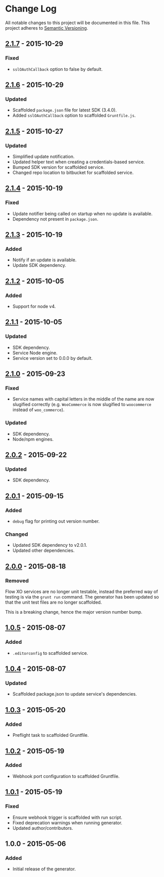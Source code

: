 # Change Log
All notable changes to this project will be documented in this file.
This project adheres to [Semantic Versioning](http://semver.org/).

## [2.1.7] - 2015-10-29
### Fixed
- `sslOAuthCallback` option to false by default.

## [2.1.6] - 2015-10-29
### Updated
- Scaffolded `package.json` file for latest SDK (3.4.0).
- Added `sslOAuthCallback` option to scaffolded `Gruntfile.js`.

## [2.1.5] - 2015-10-27
### Updated
- Simplified update notification.
- Updated helper text when creating a credentials-based service.
- Bumped SDK version for scaffolded service.
- Changed repo location to bitbucket for scaffolded service.

## [2.1.4] - 2015-10-19
### Fixed
- Update notifier being called on startup when no update is available.
- Dependency not present in `package.json`.

## [2.1.3] - 2015-10-19
### Added
- Notify if an update is available.
- Update SDK dependency.

## [2.1.2] - 2015-10-05
### Added
- Support for node v4.

## [2.1.1] - 2015-10-05
### Updated
- SDK dependency.
- Service Node engine.
- Service version set to 0.0.0 by default.

## [2.1.0] - 2015-09-23
### Fixed
- Service names with capital letters in the middle of the name are now slugified correctly (e.g. `WooCommerce` is now slugified to `woocommerce` instead of `woo_commerce`).

### Updated
- SDK dependency.
- Node/npm engines.

## [2.0.2] - 2015-09-22
### Updated
- SDK dependency.

## [2.0.1] - 2015-09-15
### Added
- `debug` flag for printing out version number.

### Changed
- Updated SDK dependency to v2.0.1.
- Updated other dependencies.

## [2.0.0] - 2015-08-18
### Removed
Flow XO services are no longer unit testable, instead the preferred way of testing is via the `grunt run` command. The generator has been updated so that the unit test files are no longer scaffolded.

This is a breaking change, hence the major version number bump.

## [1.0.5] - 2015-08-07
### Added
- `.editorconfig` to scaffolded service.

## [1.0.4] - 2015-08-07
### Updated
- Scaffolded package.json to update service's dependencies.

## [1.0.3] - 2015-05-20
### Added
- Preflight task to scaffolded Gruntfile.

## [1.0.2] - 2015-05-19
### Added
- Webhook port configuration to scaffolded Gruntfile.

## [1.0.1] - 2015-05-19
### Fixed
- Ensure webhook trigger is scaffolded with run script.
- Fixed deprecation warnings when running generator.
- Updated author/contributors.

## 1.0.0 - 2015-05-06
### Added
- Initial release of the generator.

[2.1.7]: https://github.com/flowxo/generator-flowxo/compare/v2.1.6...v2.1.7
[2.1.6]: https://github.com/flowxo/generator-flowxo/compare/v2.1.5...v2.1.6
[2.1.5]: https://github.com/flowxo/generator-flowxo/compare/v2.1.4...v2.1.5
[2.1.4]: https://github.com/flowxo/generator-flowxo/compare/v2.1.3...v2.1.4
[2.1.3]: https://github.com/flowxo/generator-flowxo/compare/v2.1.2...v2.1.3
[2.1.2]: https://github.com/flowxo/generator-flowxo/compare/v2.1.1...v2.1.2
[2.1.1]: https://github.com/flowxo/generator-flowxo/compare/v2.1.0...v2.1.1
[2.1.0]: https://github.com/flowxo/generator-flowxo/compare/v2.0.2...v2.1.0
[2.0.2]: https://github.com/flowxo/generator-flowxo/compare/v2.0.1...v2.0.2
[2.0.1]: https://github.com/flowxo/generator-flowxo/compare/v2.0.0...v2.0.1
[2.0.0]: https://github.com/flowxo/generator-flowxo/compare/v1.0.5...v2.0.0
[1.0.5]: https://github.com/flowxo/generator-flowxo/compare/v1.0.4...v1.0.5
[1.0.4]: https://github.com/flowxo/generator-flowxo/compare/v1.0.3...v1.0.4
[1.0.3]: https://github.com/flowxo/generator-flowxo/compare/v1.0.2...v1.0.3
[1.0.2]: https://github.com/flowxo/generator-flowxo/compare/v1.0.1...v1.0.2
[1.0.1]: https://github.com/flowxo/generator-flowxo/compare/v1.0.0...v1.0.1
